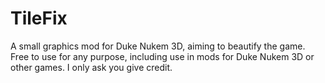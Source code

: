 # TileFix
A small graphics mod for Duke Nukem 3D, aiming to beautify the game. Free to use for any purpose, including use in mods for Duke Nukem 3D or other games. I only ask you give credit.
